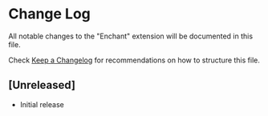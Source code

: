 # Change Log

All notable changes to the "Enchant" extension will be documented in this file.

Check [Keep a Changelog](http://keepachangelog.com/) for recommendations on how to structure this file.

## [Unreleased]

- Initial release
